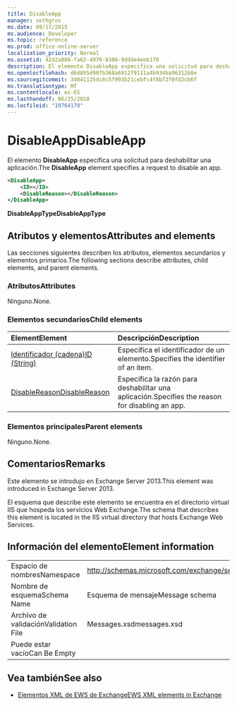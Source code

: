 ```yaml
---
title: DisableApp
manager: sethgros
ms.date: 09/17/2015
ms.audience: Developer
ms.topic: reference
ms.prod: office-online-server
localization_priority: Normal
ms.assetid: 42d2a888-fa62-4970-8306-9ddde4eeb1f0
description: El elemento DisableApp especifica una solicitud para deshabilitar una aplicación.
ms.openlocfilehash: d6d895d98fb368a6912f9111a4b934ba9631268e
ms.sourcegitcommit: 34041125dc8c5f993b21cebfc4f8b72f0fd2cb6f
ms.translationtype: MT
ms.contentlocale: es-ES
ms.lasthandoff: 06/25/2018
ms.locfileid: "19764170"
---
```

# <a name="disableapp"></a><span data-ttu-id="dc64e-103">DisableApp</span><span class="sxs-lookup"><span data-stu-id="dc64e-103">DisableApp</span></span>

<span data-ttu-id="dc64e-104">El elemento **DisableApp** especifica una solicitud para deshabilitar una aplicación.</span><span class="sxs-lookup"><span data-stu-id="dc64e-104">The **DisableApp** element specifies a request to disable an app.</span></span> 
  
```XML
<DisableApp>
    <ID></ID>
    <DisableReason></DisableReason>
</DisableApp>
```

 <span data-ttu-id="dc64e-105">**DisableAppType**</span><span class="sxs-lookup"><span data-stu-id="dc64e-105">**DisableAppType**</span></span>
## <a name="attributes-and-elements"></a><span data-ttu-id="dc64e-106">Atributos y elementos</span><span class="sxs-lookup"><span data-stu-id="dc64e-106">Attributes and elements</span></span>

<span data-ttu-id="dc64e-107">Las secciones siguientes describen los atributos, elementos secundarios y elementos primarios.</span><span class="sxs-lookup"><span data-stu-id="dc64e-107">The following sections describe attributes, child elements, and parent elements.</span></span>
  
### <a name="attributes"></a><span data-ttu-id="dc64e-108">Atributos</span><span class="sxs-lookup"><span data-stu-id="dc64e-108">Attributes</span></span>

<span data-ttu-id="dc64e-109">Ninguno.</span><span class="sxs-lookup"><span data-stu-id="dc64e-109">None.</span></span>
  
### <a name="child-elements"></a><span data-ttu-id="dc64e-110">Elementos secundarios</span><span class="sxs-lookup"><span data-stu-id="dc64e-110">Child elements</span></span>

|<span data-ttu-id="dc64e-111">**Element**</span><span class="sxs-lookup"><span data-stu-id="dc64e-111">**Element**</span></span>|<span data-ttu-id="dc64e-112">**Descripción**</span><span class="sxs-lookup"><span data-stu-id="dc64e-112">**Description**</span></span>|
|:-----|:-----|
|[<span data-ttu-id="dc64e-113">Identificador (cadena)</span><span class="sxs-lookup"><span data-stu-id="dc64e-113">ID (String)</span></span>](id-string.md) <br/> |<span data-ttu-id="dc64e-114">Especifica el identificador de un elemento.</span><span class="sxs-lookup"><span data-stu-id="dc64e-114">Specifies the identifier of an item.</span></span>  <br/> |
|[<span data-ttu-id="dc64e-115">DisableReason</span><span class="sxs-lookup"><span data-stu-id="dc64e-115">DisableReason</span></span>](disablereason.md) <br/> |<span data-ttu-id="dc64e-116">Especifica la razón para deshabilitar una aplicación.</span><span class="sxs-lookup"><span data-stu-id="dc64e-116">Specifies the reason for disabling an app.</span></span>  <br/> |
   
### <a name="parent-elements"></a><span data-ttu-id="dc64e-117">Elementos principales</span><span class="sxs-lookup"><span data-stu-id="dc64e-117">Parent elements</span></span>

<span data-ttu-id="dc64e-118">Ninguno.</span><span class="sxs-lookup"><span data-stu-id="dc64e-118">None.</span></span>
  
## <a name="remarks"></a><span data-ttu-id="dc64e-119">Comentarios</span><span class="sxs-lookup"><span data-stu-id="dc64e-119">Remarks</span></span>

<span data-ttu-id="dc64e-120">Este elemento se introdujo en Exchange Server 2013.</span><span class="sxs-lookup"><span data-stu-id="dc64e-120">This element was introduced in Exchange Server 2013.</span></span>
  
<span data-ttu-id="dc64e-121">El esquema que describe este elemento se encuentra en el directorio virtual IIS que hospeda los servicios Web Exchange.</span><span class="sxs-lookup"><span data-stu-id="dc64e-121">The schema that describes this element is located in the IIS virtual directory that hosts Exchange Web Services.</span></span>
  
## <a name="element-information"></a><span data-ttu-id="dc64e-122">Información del elemento</span><span class="sxs-lookup"><span data-stu-id="dc64e-122">Element information</span></span>

|||
|:-----|:-----|
|<span data-ttu-id="dc64e-123">Espacio de nombres</span><span class="sxs-lookup"><span data-stu-id="dc64e-123">Namespace</span></span>  <br/> |http://schemas.microsoft.com/exchange/services/2006/messages  <br/> |
|<span data-ttu-id="dc64e-124">Nombre de esquema</span><span class="sxs-lookup"><span data-stu-id="dc64e-124">Schema Name</span></span>  <br/> |<span data-ttu-id="dc64e-125">Esquema de mensaje</span><span class="sxs-lookup"><span data-stu-id="dc64e-125">Message schema</span></span>  <br/> |
|<span data-ttu-id="dc64e-126">Archivo de validación</span><span class="sxs-lookup"><span data-stu-id="dc64e-126">Validation File</span></span>  <br/> |<span data-ttu-id="dc64e-127">Messages.xsd</span><span class="sxs-lookup"><span data-stu-id="dc64e-127">messages.xsd</span></span>  <br/> |
|<span data-ttu-id="dc64e-128">Puede estar vacío</span><span class="sxs-lookup"><span data-stu-id="dc64e-128">Can Be Empty</span></span>  <br/> ||
   
## <a name="see-also"></a><span data-ttu-id="dc64e-129">Vea también</span><span class="sxs-lookup"><span data-stu-id="dc64e-129">See also</span></span>

- [<span data-ttu-id="dc64e-130">Elementos XML de EWS de Exchange</span><span class="sxs-lookup"><span data-stu-id="dc64e-130">EWS XML elements in Exchange</span></span>](ews-xml-elements-in-exchange.md)

